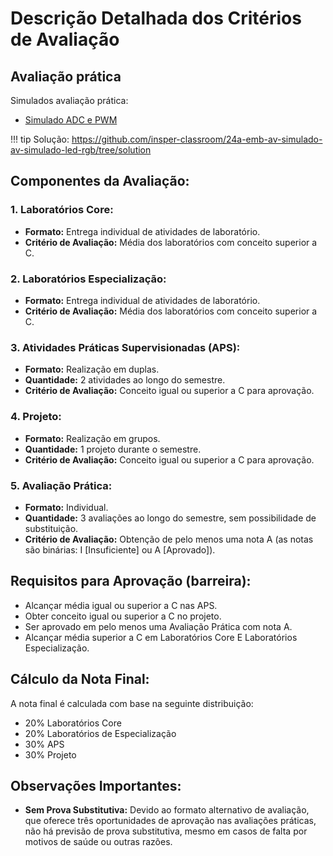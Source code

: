 # Descrição Detalhada dos Critérios de Avaliação

## Avaliação prática

Simulados avaliação prática:

- [Simulado ADC e PWM]({{av_simulado_classroom}})

!!! tip
    Solução:
    https://github.com/insper-classroom/24a-emb-av-simulado-av-simulado-led-rgb/tree/solution

## Componentes da Avaliação:

### 1. Laboratórios Core:
- **Formato:** Entrega individual de atividades de laboratório.
- **Critério de Avaliação:** Média dos laboratórios com conceito superior a C.

### 2. Laboratórios Especialização:
- **Formato:** Entrega individual de atividades de laboratório.
- **Critério de Avaliação:** Média dos laboratórios com conceito superior a C.

### 3. Atividades Práticas Supervisionadas (APS):
- **Formato:** Realização em duplas.
- **Quantidade:** 2 atividades ao longo do semestre.
- **Critério de Avaliação:** Conceito igual ou superior a C para aprovação.

### 4. Projeto:
- **Formato:** Realização em grupos.
- **Quantidade:** 1 projeto durante o semestre.
- **Critério de Avaliação:** Conceito igual ou superior a C para aprovação.

### 5. Avaliação Prática:
- **Formato:** Individual.
- **Quantidade:** 3 avaliações ao longo do semestre, sem possibilidade de substituição.
- **Critério de Avaliação:** Obtenção de pelo menos uma nota A (as notas são binárias: I [Insuficiente] ou A [Aprovado]).

## Requisitos para Aprovação (barreira):
- Alcançar média igual ou superior a C nas APS.
- Obter conceito igual ou superior a C no projeto.
- Ser aprovado em pelo menos uma Avaliação Prática com nota A.
- Alcançar média superior a C em Laboratórios Core E Laboratórios Especialização.

## Cálculo da Nota Final:
A nota final é calculada com base na seguinte distribuição:
- 20% Laboratórios Core
- 20% Laboratórios de Especialização
- 30% APS
- 30% Projeto

## Observações Importantes:
- **Sem Prova Substitutiva:** Devido ao formato alternativo de avaliação, que oferece três oportunidades de aprovação nas avaliações práticas, não há previsão de prova substitutiva, mesmo em casos de falta por motivos de saúde ou outras razões.

